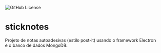 ![GitHub License](https://img.shields.io/github/license/Jean-Soares9/stickynotes)

# sticknotes
Projeto de notas autoadesivas (estilo post-it) usando o framework Electron e o banco de dados MongoDB.
